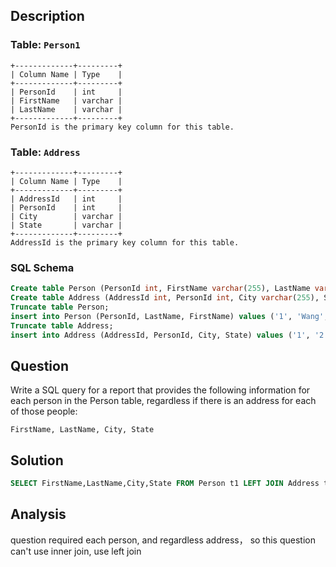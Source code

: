 ## Description
### Table: `Person1`
```
+-------------+---------+
| Column Name | Type    |
+-------------+---------+
| PersonId    | int     |
| FirstName   | varchar |
| LastName    | varchar |
+-------------+---------+
PersonId is the primary key column for this table.
```
### Table: `Address`
```
+-------------+---------+
| Column Name | Type    |
+-------------+---------+
| AddressId   | int     |
| PersonId    | int     |
| City        | varchar |
| State       | varchar |
+-------------+---------+
AddressId is the primary key column for this table.
```
### SQL Schema
``` sql
Create table Person (PersonId int, FirstName varchar(255), LastName varchar(255));
Create table Address (AddressId int, PersonId int, City varchar(255), State varchar(255));
Truncate table Person;
insert into Person (PersonId, LastName, FirstName) values ('1', 'Wang', 'Allen');
Truncate table Address;
insert into Address (AddressId, PersonId, City, State) values ('1', '2', 'New York City', 'New York');
```
## Question
Write a SQL query for a report that provides the following information for each person in the Person table, regardless if there is an address for each of those people:
```
FirstName, LastName, City, State
```

## Solution
``` sql
SELECT FirstName,LastName,City,State FROM Person t1 LEFT JOIN Address t2 on t1.PersonId = t2.PersonId;
```

## Analysis
question required each person, and regardless address， so this question can't use inner join, use left join
